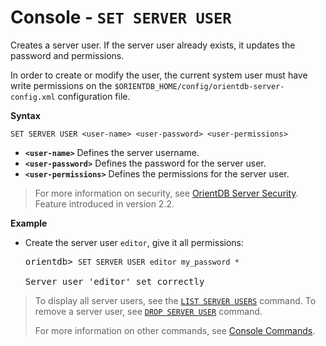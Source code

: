 # Console - `SET SERVER USER`

Creates a server user.  If the server user already exists, it updates the password and permissions.

In order to create or modify the user, the current system user must have write permissions on the `$ORIENTDB_HOME/config/orientdb-server-config.xml` configuration file.


**Syntax**

```
SET SERVER USER <user-name> <user-password> <user-permissions> 
```

- **`<user-name>`** Defines the server username.
- **`<user-password>`** Defines the password for the server user.
- **`<user-permissions>`** Defines the permissions for the server user.


>For more information on security, see [OrientDB Server Security](Security.md#orientdb-server-security).  Feature introduced in version 2.2.

**Example**

- Create the server user `editor`, give it all permissions:

  <pre>
  orientdb> <code class='lang-sql userinput'>SET SERVER USER editor my_password *</code>

  Server user 'editor' set correctly
  </pre>


>To display all server users, see the [`LIST SERVER USERS`](Console-Command-List-Server-Users.md) command.  To remove a server user, see [`DROP SERVER USER`](Console-Command-Drop-Server-User.md) command.
>
>For more information on other commands, see [Console Commands](Console-Commands.md).

